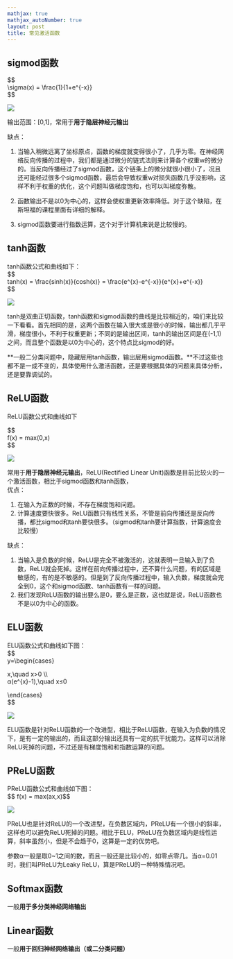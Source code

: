 ```yaml
---
mathjax: true
mathjax_autoNumber: true
layout: post
title: 常见激活函数 
---
```


## sigmod函数

\$\$  
\\sigma\(x\) = \\frac\{1\}\{1+e\^\{-x\}\}  
\$\$

![](http://39.106.118.77/wp-content/uploads/2019/07/1.png)

输出范围：\[0,1\]，常用于**用于隐层神经元输出**

缺点：

1.  当输入稍微远离了坐标原点，函数的梯度就变得很小了，几乎为零。在神经网络反向传播的过程中，我们都是通过微分的链式法则来计算各个权重w的微分的。当反向传播经过了sigmod函数，这个链条上的微分就很小很小了，况且还可能经过很多个sigmod函数，最后会导致权重w对损失函数几乎没影响，这样不利于权重的优化，这个问题叫做梯度饱和，也可以叫梯度弥散。
2.  函数输出不是以0为中心的，这样会使权重更新效率降低。对于这个缺陷，在斯坦福的课程里面有详细的解释。

3.  sigmod函数要进行指数运算，这个对于计算机来说是比较慢的。

<!--more-->

## tanh函数

tanh函数公式和曲线如下：  
\$\$  
tanh\(x\) = \\frac\{sinh\(x\)\}\{cosh\(x\)\} = \\frac\{e\^\{x\}-e\^\{-x\}\}\{e\^\{x\}+e\^\{-x\}\}  
\$\$

![](http://39.106.118.77/wp-content/uploads/2019/07/2.png)

tanh是双曲正切函数，tanh函数和sigmod函数的曲线是比较相近的，咱们来比较一下看看。首先相同的是，这两个函数在输入很大或是很小的时候，输出都几乎平滑，梯度很小，不利于权重更新；不同的是输出区间，tanh的输出区间是在\(-1,1\)之间，而且整个函数是以0为中心的，这个特点比sigmod的好。

**一般二分类问题中，隐藏层用tanh函数，输出层用sigmod函数。**不过这些也都不是一成不变的，具体使用什么激活函数，还是要根据具体的问题来具体分析，还是要靠调试的。

## ReLU函数

ReLU函数公式和曲线如下

\$\$  
f\(x\) = max\(0,x\)  
\$\$

![](http://39.106.118.77/wp-content/uploads/2019/07/3.png)

常用于**用于隐层神经元输出**，ReLU\(Rectified Linear Unit\)函数是目前比较火的一个激活函数，相比于sigmod函数和tanh函数，  
优点：

1.  在输入为正数的时候，不存在梯度饱和问题。
2.  计算速度要快很多。ReLU函数只有线性关系，不管是前向传播还是反向传播，都比sigmod和tanh要快很多。（sigmod和tanh要计算指数，计算速度会比较慢）

缺点：

1.  当输入是负数的时候，ReLU是完全不被激活的，这就表明一旦输入到了负数，ReLU就会死掉。这样在前向传播过程中，还不算什么问题，有的区域是敏感的，有的是不敏感的。但是到了反向传播过程中，输入负数，梯度就会完全到0，这个和sigmod函数、tanh函数有一样的问题。
2.  我们发现ReLU函数的输出要么是0，要么是正数，这也就是说，ReLU函数也不是以0为中心的函数。

## ELU函数

ELU函数公式和曲线如下图：  
\$\$  
y=\\begin\{cases\}

x,\\quad x>0 \\\\  
α\(e\^\{x\}-1\),\\quad x≤0

\\end\{cases\}  
\$\$

![](http://39.106.118.77/wp-content/uploads/2019/07/4.png)

ELU函数是针对ReLU函数的一个改进型，相比于ReLU函数，在输入为负数的情况下，是有一定的输出的，而且这部分输出还具有一定的抗干扰能力。这样可以消除ReLU死掉的问题，不过还是有梯度饱和和指数运算的问题。

## PReLU函数

PReLU函数公式和曲线如下图：  
\$\$ f\(x\) = max\(ax,x\)\$\$

![](http://39.106.118.77/wp-content/uploads/2019/07/5.png)

PReLU也是针对ReLU的一个改进型，在负数区域内，PReLU有一个很小的斜率，这样也可以避免ReLU死掉的问题。相比于ELU，PReLU在负数区域内是线性运算，斜率虽然小，但是不会趋于0，这算是一定的优势吧。

参数α一般是取0\~1之间的数，而且一般还是比较小的，如零点零几。当α=0.01时，我们叫PReLU为Leaky ReLU，算是PReLU的一种特殊情况吧。

## Softmax函数

一般**用于多分类神经网络输出**

## Linear函数

一般**用于回归神经网络输出（或二分类问题）**